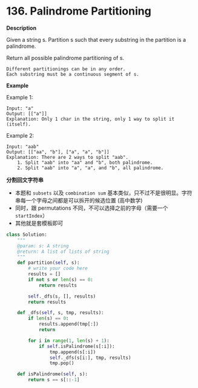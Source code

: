 # 136. Palindrome Partitioning

**Description**

Given a string s. Partition s such that every substring in the partition is a palindrome.

Return all possible palindrome partitioning of s.

```
Different partitionings can be in any order.
Each substring must be a continuous segment of s.
```

**Example**

Example 1:

```
Input: "a"
Output: [["a"]]
Explanation: Only 1 char in the string, only 1 way to split it (itself).
```

Example 2:

```
Input: "aab"
Output: [["aa", "b"], ["a", "a", "b"]]
Explanation: There are 2 ways to split "aab".
    1. Split "aab" into "aa" and "b", both palindrome.
    2. Split "aab" into "a", "a", and "b", all palindrome.
```


**分割回文字符串**

- 本题和 `subsets` 以及 `combination sum` 基本类似，只不过不是很明显。字符串每一个字母之间都是可以拆开的候选位置 (高中数学)
- 同时，跟 permutations 不同，不可以选择之前的字母（需要一个 `startIndex`）
- 其他就是套模板即可


```python
class Solution:
    """
    @param: s: A string
    @return: A list of lists of string
    """
    def partition(self, s):
        # write your code here
        results = []
        if not s or len(s) == 0:
            return results

        self._dfs(s, [], results)
        return results

    def _dfs(self, s, tmp, results):
        if len(s) == 0:
            results.append(tmp[:])
            return

        for i in range(1, len(s) + 1):
            if self.isPalindrome(s[:i]):
                tmp.append(s[:i])
                self._dfs(s[i:], tmp, results)
                tmp.pop()

    def isPalindrome(self, s):
        return s == s[::-1]
```
